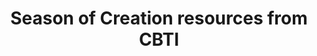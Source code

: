 ---
layout: link
link_url: https://ctbi.org.uk/season-of-creation-2023/
title: Season of Creation resources from CBTI
source: Churches Together in Britain and Ireland (CBTI) 
card: 
petal: Rooted Worship
task: Celebrate the Season of Creation
---